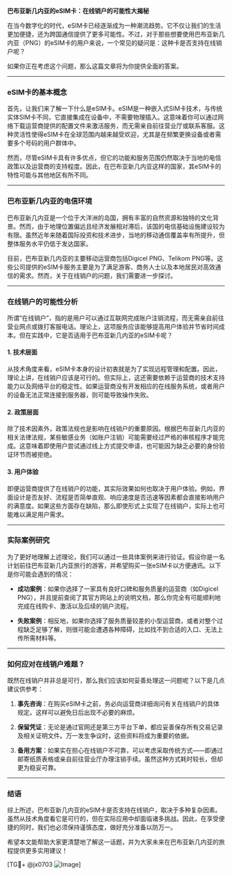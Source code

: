 **巴布亚新几内亚的eSIM卡：在线销户的可能性大揭秘**

在当今数字化的时代，eSIM卡已经逐渐成为一种潮流趋势。它不仅让我们的生活更加便捷，还为跨国通信提供了更多可能性。不过，对于那些想要使用巴布亚新几内亚（PNG）的eSIM卡的用户来说，一个常见的疑问是：这种卡是否支持在线销户呢？

如果你正在考虑这个问题，那么这篇文章将为你提供全面的答案。

---

### eSIM卡的基本概念

首先，让我们来了解一下什么是eSIM卡。eSIM是一种嵌入式SIM卡技术，与传统实体SIM卡不同，它直接集成在设备中，不需要物理插入。这意味着你可以通过网络下载运营商提供的配置文件来激活服务，而无需亲自前往营业厅或联系客服。这种灵活性使得eSIM卡在全球范围内越来越受欢迎，尤其是在频繁更换设备或者需要多个号码的用户群体中。

然而，尽管eSIM卡具有许多优点，但它的功能和服务范围仍然取决于当地的电信政策以及运营商的支持程度。因此，在巴布亚新几内亚这样的国家，其eSIM卡的特性可能与其他地区有所不同。

---

### 巴布亚新几内亚的电信环境

巴布亚新几内亚是一个位于大洋洲的岛国，拥有丰富的自然资源和独特的文化背景。然而，由于地理位置偏远且经济发展相对滞后，该国的电信基础设施建设较为有限。虽然近年来随着国际投资和技术进步，当地的移动通信覆盖率有所提升，但整体服务水平仍低于发达国家。

目前，巴布亚新几内亚的主要移动运营商包括Digicel PNG、Telikom PNG等。这些公司提供的eSIM卡服务主要是为了满足游客、商务人士以及本地居民对高效通信的需求。然而，关于在线销户的问题，我们需要进一步探讨。

---

### 在线销户的可能性分析

所谓“在线销户”，指的是用户可以通过互联网完成账户注销流程，而无需亲自前往营业网点或拨打客服电话。理论上，这项服务应该能够提高用户体验并节省时间成本。但在实践中，它是否适用于巴布亚新几内亚的eSIM卡呢？

#### 1. 技术层面
从技术角度来看，eSIM卡本身的设计初衷就是为了实现远程管理和配置。因此，理论上讲，在线销户应该是可行的。但实际上，这还需要依赖于运营商的技术支持能力以及网络平台的稳定性。如果运营商没有开发相应的在线服务系统，或者用户的设备无法正常连接到服务器，则可能导致操作失败。

#### 2. 政策层面
除了技术因素外，政策法规也是影响在线销户的重要原因。根据巴布亚新几内亚的相关法律法规，某些敏感业务（如账户注销）可能需要经过严格的审核程序才能完成。这意味着即使用户尝试通过线上方式提交申请，也可能因为缺乏必要的身份验证环节而被拒绝。

#### 3. 用户体验
即便运营商提供了在线销户的功能，其实际效果如何也取决于用户体验。例如，界面设计是否友好、流程是否简单直观、响应速度是否迅速等因素都会直接影响用户的满意度。如果这些方面存在缺陷，那么即使形式上实现了在线销户，实际上也可能难以满足用户需求。

---

### 实际案例研究

为了更好地理解上述理论，我们可以通过一些具体案例来进行验证。假设你是一名计划前往巴布亚新几内亚旅行的游客，并希望购买一张eSIM卡以方便通讯。以下是你可能会遇到的情况：

- **成功案例**：如果你选择了一家具有良好口碑和服务质量的运营商（如Digicel PNG），并且提前查阅了其官方网站上的说明文档，那么你完全有可能顺利地完成在线购卡、激活以及后续的销户流程。
  
- **失败案例**：相反地，如果你选择了服务质量较差的小型运营商，或者对整个过程缺乏足够了解，则很可能会遭遇各种障碍，比如找不到合适的入口、无法上传所需材料等。

---

### 如何应对在线销户难题？

既然在线销户并非总是可行，那么我们应该如何妥善处理这一问题呢？以下是几点建议供参考：

1. **事先咨询**：在购买eSIM卡之前，务必向运营商详细询问有关在线销户的具体规定。这样可以避免日后出现不必要的麻烦。
   
2. **保留凭证**：无论是通过官网还是第三方平台下单，都应妥善保存所有交易记录及相关证明文件。万一发生争议时，这些资料将成为重要的依据。
   
3. **备用方案**：如果实在担心在线销户不可靠，可以考虑采取传统方式——即通过邮寄纸质表格或亲自前往营业厅办理注销手续。虽然这种方式耗时较长，但却更为稳妥可靠。

---

### 结语

综上所述，巴布亚新几内亚的eSIM卡是否支持在线销户，取决于多种复杂因素。虽然从技术角度看它是可行的，但在实际应用中却面临诸多挑战。因此，在享受便捷的同时，我们也必须保持谨慎态度，做好充分准备以防万一。

希望本文能帮助大家更清楚地了解这一话题，并为大家未来在巴布亚新几内亚的旅程提供更多实用建议！

[TG💪+ @jx0703 ![Image](https://github.com/user-attachments/assets/dbca1d08-cadb-493c-b0ec-ad6f7a83f270)]